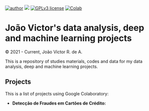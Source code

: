 [![author](https://img.shields.io/badge/author-joaovictor-r)](https://www.linkedin.com/in/joao-victor-estatistico/)
[![](https://img.shields.io/badge/python-3.7+-blue.svg)](https://www.python.org/downloads/release/python-365/)
[![GPLv3 license](https://img.shields.io/badge/License-GPLv3-blue.svg)](http://perso.crans.org/besson/LICENSE.html)
[![Colab](https://colab.research.google.com/assets/colab-badge.svg)](colab.research.google.com/)

# João Victor's data analysis, deep and machine learning projects

© 2021 - Current, João Victor R. de A.

This is a repository of studies materials, codes and data for my data analysis, deep and machine learning projects.

## Projects

This is a list of projects using Google Colaboratory:

* **Detecção de Fraudes em Cartões de Crédito:**

